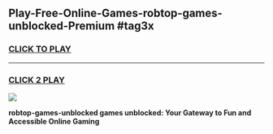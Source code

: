 
## Play-Free-Online-Games-robtop-games-unblocked-Premium #tag3x
<h3>
<a href="https://premium.freeplayer.one?title=robtop-games-unblocked&ref=8M">CLICK TO PLAY</a></h3>
<hr>

<h3>
<a href="https://premium.freeplayer.one?title=robtop-games-unblocked&ref=8M">CLICK 2 PLAY</a>
  
</h3>

<a href="https://premium.freeplayer.one?title=robtop-games-unblocked&ref=8M"><img src="https://clearcache.store/games.png"></a>


**robtop-games-unblocked games unblocked: Your Gateway to Fun and Accessible Online Gaming**
